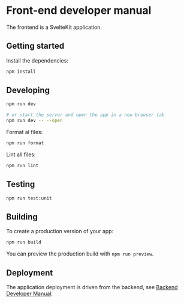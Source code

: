 <!--
SPDX-FileCopyrightText: 2023 Gonzalo Bulnes Guilpain

SPDX-License-Identifier: AGPL-3.0-or-later
-->

# Front-end developer manual

The frontend is a SvelteKit application.

## Getting started

Install the dependencies:

```bash
npm install
```

## Developing

```bash
npm run dev

# or start the server and open the app in a new browser tab
npm run dev -- --open
```

Format al files:

```bash
npm run format
```

Lint all files:

```bash
npm run lint
```

## Testing

```bash
npm run test:unit
```

## Building

To create a production version of your app:

```bash
npm run build
```

You can preview the production build with `npm run preview`.

## Deployment

The application deployment is driven from the backend, see [Backend Developer Manual][bdm].

[bdm]: backend.md
